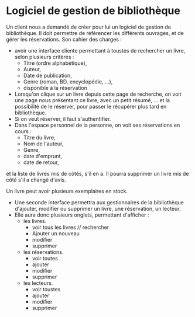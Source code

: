# Logiciel de gestion de bibliothèque
Un client nous a demandé de créer pour lui un logiciel de gestion de bibliothèque.
Il doit permettre de référencer les différents ouvrages, et de gérer les réservations.
Son cahier des charges :
* avoir une interface cliente permettant à toustes de rechercher un livre, selon plusieurs critères :
  - Titre (ordre alphabétique),
  - Auteur,
  - Date de publication,
  - Genre (roman, BD, encyclopédie, ...),
  - disponible à la réservation
* Lorsqu'on clique sur un livre depuis cette page de recherche, on voit une page nous présentant ce livre, avec un petit résumé, ... et la possibilité de le réserver, pour passer le récupérer plus tard en bibliothèque.
* Si on veut réserver, il faut s'authentifier.
* Dans l'espace personnel de la personne, on voit ses réservations en cours :
  - Titre du livre,
  - Nom de l'auteur,
  - Genre,
  - date d'emprunt,
  - date de retour,

et la liste de livres mis de côtés, s'il en a. Il pourra supprimer un livre mis de côté s'il a changé d'avis.

Un livre peut avoir plusieurs exemplaires en stock.

* Une seconde interface permettra aux gestionnaires de la bibliothèque d'ajouter, modifier ou supprimer un livre, une réservation, un lecteur.
* Elle aura donc plusieurs onglets, permettant d'afficher :
  - les livres.
    - voir tous les livres // rechercher
    - Ajouter un nouveau
    - modifier
    - supprimer
  - les réservations.
    - voir toutes
    - ajouter
    - modifier
    - supprimer
  - les lecteurs.
    - voir toustes
    - ajouter
    - modifier
    - supprimer
